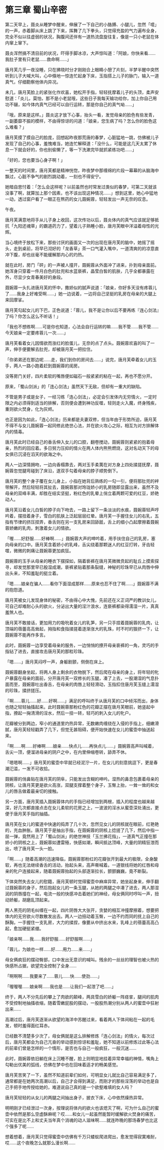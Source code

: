 # 第三章 蜀山辛密

第二天早上，聂炎从睡梦中醒来，伸展了一下自己的小胳膊、小腿儿，忽然「噫」的一声，赤着脚从床上跳了下来，挥舞了几下拳头，只觉得充盈的气力遍布全身，完全不似以往虚弱的状况，胸腹间还伴有一道热流盘旋往复，像是一只小老鼠在体内窜上窜下。

聂炎浑然搞不清目前的状况，吓得手脚冰凉，大声惊叫道：「阿娘，你快来看……我肚子里有只老鼠……救命啊……」

唐月芙几乎一夜没睡，只在拂晓时分才刚刚合上眼睛小憩了片刻，半梦半醒中突然听到儿子大喊大叫，心中倏地一惊连忙起身下床，玉指搭上儿子的脉门，输入一道真气，仔细勘察他体内异况。

未几，唐月芙脸上的紧张化作欢喜，她松开手指，轻轻抚摩着儿子的头顶，柔声安慰道：「炎儿，莫怕，那不是小老鼠哦，这些日子我每天输功给你，加上你自己用功不辍，如今体内真气已经可以自行运转，那是你自己的真气呦……」

「哦，原来是这样。」聂炎这才放下心事，抬头一看，发觉母亲的脸色有些发青，一副萎靡不振的模样，不由得惊讶的问道：「娘亲，您生病了吗？怎么你的脸色这么难看？」

唐月芙摸了摸自己的脸庞，回想起昨夜那荒唐的春梦，心脏猛地一跳，仿佛被儿子发现了自己的心事，羞愧难当，她连忙解释道：「没什么，可能是这几天太累了休息一下就会好的，你也别偷懒了，等一下洗漱完毕就抓紧练功吧……」

「好的，您也要当心身子啊！」

一整天的时间里，唐月芙都是精神恍惚，昨夜梦中那缠绵的片段一幕幕的从脑海中飘过，心脏不争气的剧烈跳动着，一刻也不得安宁。

她暗自思忖着：「怎么会这样呢？以前虽然也时常发过类似的春梦，可第二天就该没事了啊，就算加上那个因素，也不该出现这种情况……」想到这里，她心中猛地一动，透过窗户看了一眼正在熬药的女儿聂婉蓉，轻轻发出一声无奈的叹息。

午夜。

唐月芙满意地将手从儿子身上收回，这次传功以后，聂炎体内的真气应该就足够抵抗「九阳还魂草」的霸道药力了，望着儿子熟睡小脸，唐月芙眼中洋溢着母性的光辉。

当心境终于放松下来，那些讨厌的画面又一次的出现在唐月芙的脑中，她摇了摇头，走到桌前，将早已沏好的「龙香草」茶一口气灌入嘴中，一道清爽的的凉意直冲下腹，却也丝毫不能缓解那内心的灼热。

就在此时，房门「砰」的一声被人撞开，聂婉蓉从外面冲了进来，扑到母亲面前。她浑身只穿着一件月白色的肚兜和水蓝亵裤，晶莹白皙的肌肤，几乎全都暴露在外，尽显少女青春美好的身段。

聂婉蓉一头扎进唐月芙的怀中，撒娇似的腻声说道：「娘亲，你好多天没有疼蓉儿了……我身上好难受啊……」她一边说着，一边将自己坚挺的乳房在母亲的大腿上来回摩挲。

唐月芙勾起女儿的下巴，正色说道：「蓉儿，我不是让你以后不要再练『连心剑法』了吗？你怎么这么不听话！」

「我也不想练啊……可是你也知道，心法会自行运转的嘛……我不管……我不管……今天娘亲一定要疼蓉儿一次……」

唐月芙看着女儿因情欲而涨红的脸蛋儿，无奈的点了点头。聂婉蓉欢喜的叫了一声，伸手便要解去肚兜，却被唐月芙一把拉住。

「你弟弟还在那边呢……走，我们到你的房间去……」说完，唐月芙牵着女儿的玉手，两人一路小跑着赶到聂婉蓉的闺房。

没等房门关好，四片柔软的嘴唇便如磁石一般紧紧的粘在一起，再也不愿分开。

原来，「蜀山剑派」的「连心剑法」虽然天下无敌，但却有一重大的缺陷。

不管是男子或是女子，一经习练「连心剑法」，必定会引发体内无穷情火，一定时限之内必须得到适当的排解，否则便会遭到神功反噬，轻则走火入魔，终身残疾，重则欲火焚身，化为灰烬。

也正是因为如此，「连心剑法」历来都是夫妻双修，但当年由于形势所迫，唐月芙不得不与女儿聂婉蓉一起同修此绝世心法，并在欲火攻心之际，相互为对方排解体内的情毒。

唐月芙此时已经自己的香舌伸入女儿的口腔，翻卷搅动，聂婉蓉则紧紧的抱着母亲，热烈的回应着。多日努力压抑的情火在两人体内熊熊燃烧，这对名动天下的母女俱已沉浸在滔天的欲海之中。

两人一边深情拥吻，一边向香榻靠去，两对玉手柔荑在对方身上四处揉搓抚摩，聂婉蓉忽觉腿弯碰到了床沿，遂双手勾着母亲的脖子顺势倒下。

唐月芙的整个身子覆在女儿身上，小指在她背后熟练的一勾一引，便将那肚兜的袢带解开，然后轻轻将其扯去，聂婉蓉那对玲珑娇小的乳房随即显露出来，虽然不及母亲的双峰丰满，却胜在结实坚挺，粉红色的乳晕上俏立着两颗可爱的红豆，娇艳动人。

唐月芙沿着女儿白皙的脖子向下吻去，一路上留下一条淡淡的水痕，聂婉蓉轻声哼吟着，摆扭着身子，雪白的肌肤上泛起层层红晕。唐月芙一手握住女儿的右乳，五指有节律的挤压捏弄，香舌则在另一支乳房来回舔舐，舌上的细小凸起摩擦着聂婉蓉娇嫩的乳肉，刺激着女儿的情欲。

「喔……好舒服……好棒啊……」聂婉蓉大声的呻吟着，用手扶住自己的乳房，塞向母亲的口中。唐月芙含着娇小的乳峰，舌尖绕着那颗迷人的红豆打转，牙齿轻噬，微微的刺痛让聂婉蓉更加疯狂。

聂婉蓉的玉手从母亲的睡衣下摆探如，隔着亵裤在唐月芙微微贲起的耻丘上摸索探寻，却发觉那里早已殷湿成潮，亵裤紧贴着那条裂缝，神秘的珍珠早已从肉唇中伸出头来，不知羞耻的挺立着。

「嗯……娘亲在骗人……看你下面湿成那样……原来也忍不住了啊……」聂婉蓉不满的抱怨道。

唐月芙被女儿发现身体的秘密，不由得心中大愧，先前还在义正词严的教训女儿，可自己却难耐心头的欲火，分泌出大量的淫汁浪水，连亵裤都染得濡湿一片，真真羞煞人也。

唐月芙不敢接话，更加用力的吸吮着女儿的乳笋，另一只手捏着聂婉蓉的乳肉，让顶端的蓓蕾高高耸起，拇指和食指揉搓着逐渐涨大的乳珠，时不时的狠挤一下，让聂婉蓉不能再作多言。

此时，聂婉蓉一边享受着母亲的服务，一边悄悄的撩开母亲亵裤的一角，灵巧的手指钻了进去，直接攻击唐月芙的那粒珍珠。

「嗯……」唐月芙闷哼一声，身躯剧颤，侧倒在床上。

聂婉蓉翻身坐起，将两人身上剩余的衣物脱下，然后爬在母亲的身上，将年轻的牝户暴露在母亲的面前，分开唐月芙一双修长的玉腿，凑了上去，一股潮湿的气息扑面而至，聂婉蓉吐出香舌，在母亲的肉唇上轻轻滑动，玉指扣住唐月芙玉缝上濡湿的珍珠，揉挤搓压。

「啊……蓉儿……好……好啊……」满足的呼叫终于从唐月芙的口中倾泻而出，身体也随之轻轻抽搐起来。此时聂婉蓉那粉红色的花瓣正摆在唐月芙眼前，她竖起中指，撩起一掬清滑的淫水，然后一扭一转，轻巧的刺入女儿的牝户。

花瓣被分到两边，窄小的通道里灼热异常，无数嫩肉缠绕在入侵的手指上，细嫩滑腻，唐月芙轻轻戳弄了几下，但觉无甚阻碍，便开始快速在女儿的蜜壶中抽送起来。

「啊……啊……好棒啊……娘亲……快点儿……再快点儿……」聂婉蓉高声叫喊着，舌尖一顶，便溜进母亲的阴户之中，在内里伸缩卷转，舔弄不休。

「嗯嗯啊……」唐月芙的蜜壶中早就已经泥泞一片，在女儿的刻意挑逗下，更是春潮氾滥，一发不可收拾。

聂婉蓉的俏鼻贴在唐月芙的阴阜，只能发出含糊的呻吟。湿热的鼻息包裹着母亲的阴核，让唐月芙更是欲火高涨，双腿支撑着整个身子，玉臀上抬，一耸一耸的和女儿的唇舌做着最亲切的接触。

另一方面，唐月芙插入聂婉蓉体内的手指已经增加到两根，插入的程度也越来越深，好几次都直接点击在女儿柔软的花房之上，一波波的淫水从蜜壶深处涌出，更便于唐月芙手指的抽插。

唐月芙在女儿的蜜道中快速的捣弄了几十次，忽然见女儿的阴核就在眼前，红艳艳的，充血肿胀。唐月芙于是抽出手指，在聂婉蓉的阴核上捻搓了几下，然后中指一屈一弹，竟然用上了「蜀山剑派」的绝世神技「玉兰拂花指」，一道真气正撞在那娇小的阴核之上，聂婉蓉如遭雷殛，快感如潮，瞬间抵达顶峰，大量的阴精狂泄而出，喷了唐月芙一头一脸。

「啊……」随着高潮的迅速降临，聂婉蓉那粉红的花瓣张开到最大的极限，全身酸软，再也无法继续香舌的活动，抬起头来，高声嘶喊着。一道银线将她的红唇和母亲的牝户连接起来，随着聂婉蓉抬起的头部逐渐拉长，颤颤巍巍，竟不断裂。

下体突然失去女儿的慰籍，唐月芙顿时觉得蜜壶中麻痒异常，她坐起身来，伸手翻过聂婉蓉的身子，然后抱起女儿的一条玉腿，从她的两腿之中凑了进去，两人那湿润的阴唇撞在一起，电流一般的快感冲击着她们的神经，母女俩同时哼叫一声，扭动娇躯，胡磨乱顶起来。

两人黑亮的阴毛纠缠在一起，四片阴唇大大张开，贪婪的相互冲撞摩擦着，想要把体内的无穷欲火尽数散发出去。两人一边扭动着玉臀，一边不约而同的抚上自己的酥胸，一手握住一支乳房，大力的揉捏，像要从中挤出水来，乳峰上的蓓蕾高高凸起，愈加硬挺紧绷。

「娘亲啊……我……我好舒服……好舒服啊……」

「蓉儿，为娘也一样……好……用力……来……」

母女俩疯狂的摆动臀部，口中发出无意识的喊叫。残余的一丝丝的理智也被火热的快感所占据，欲望完全控制了全身……

「啊啊啊……我要来了……蓉儿……快……使劲……」

「喔喔喔……娘亲啊……我也是……让我们一起泄了吧……」

终于，两人不分先后的攀上了肉欲的颠峰，两具雪白的娇躯一阵痉挛，腿间的肌肉不受控制地抽搐收缩，随着雪嫩屁股的摆动，一股股热潮分别从两人的蜜壶中狂射出来……

高潮过后，唐月芙逐渐从欲望的海洋中苏醒过来，看着两人下体间粘在一起的毛发，顿时羞得面红耳赤。

已经数不清楚多少次了，母女俩就是这么排解修炼「连心剑法」的情火，每次过后，唐月芙都会为自己亢奋的举动感到惊讶和羞耻，她不知道以前修炼过此等心法的前辈们曾是怎样的一个情形，是否也与自己一般疯狂，一般沉迷……

此时，聂婉蓉依旧躺在床上沉睡不醒，脸上则明显地挂着异常幸福的神情，嘴角上勾勒出优美的弧线，仿佛在梦中也在回味着适才的畅美感觉。

唐月芙苦笑了一下，虽然不知道前辈们如何，可明显女儿就比自己容易满足多了，通常都是在她两次高潮以后，自己才会得到满足，而刚才的那些淫荡的举动也是自己手把手地传授给她的，难道说自己真的是一个欲壑难填的女人吗？

唐月芙轻轻的从女儿的两腿之间抽出身子，披衣下床，心中依然燥热异常。

明明刚才已经泄过一次身，按理说将体内的欲火也该熄灭了啊，可为什么自己的蜜壶中依然是那么空虚酥麻呢？哎……和女儿一起虽然能暂时缓解欲火焚身的痛苦，可实在是比不上和丈夫当年真个消魂的动人滋味啊……就连昨晚的那场春梦也比这个强多了呢……

想着想着，唐月芙只觉得蜜壶中仿佛有千万只蝼蚁爬进爬出，愈发觉得寂寞难耐，哎……这个夜晚怎么就那么漫长啊……

